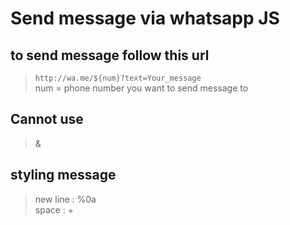 # Send message via whatsapp JS

## to send message follow this url
> `http://wa.me/${num}?text=Your_message` <br>
> num = phone number you want to send message to


## Cannot use
> &

## styling message
> new line : %0a <br>
> space : +
